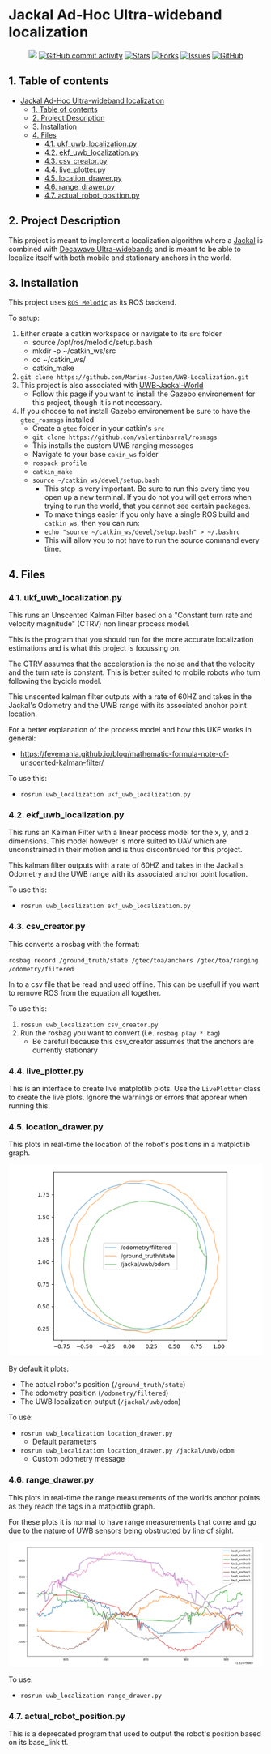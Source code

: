 # Jackal Ad-Hoc Ultra-wideband localization

<p align="center">
    <a href="https://github.com/AUVSL/UWB-Localization/graphs/contributors" alt="Contributors">
        <img src="https://img.shields.io/github/contributors/AUVSL/UWB-Localization" /></a>
    <a href="https://github.com/AUVSL/UWB-Localization/pulse" alt="Activity">
        <img alt="GitHub commit activity" src="https://img.shields.io/github/commit-activity/m/AUVSL/UWB-Localization"></a>
    <a href="https://github.com/AUVSL/UWB-Localization/stargazers">
        <img alt="Stars" src="https://img.shields.io/github/stars/AUVSL/UWB-Localization"></a>
    <a href="https://github.com/AUVSL/UWB-Localization/network/members">
        <img alt="Forks" src="https://img.shields.io/github/forks/AUVSL/UWB-Localization"></a>
    <a href="https://github.com/AUVSL/UWB-Localization/issues">
        <img alt="Issues" src="https://img.shields.io/github/issues/AUVSL/UWB-Localization"></a>
    <a href="./LICENSE" alt="Activity">
        <img alt="GitHub" src="https://img.shields.io/github/license/AUVSL/UWB-Localization"></a>
</p>

## 1. Table of contents

- [Jackal Ad-Hoc Ultra-wideband localization](#jackal-ad-hoc-ultra-wideband-localization)
  - [1. Table of contents](#1-table-of-contents)
  - [2. Project Description](#2-project-description)
  - [3. Installation](#3-installation)
  - [4. Files](#4-files)
    - [4.1. ukf_uwb_localization.py](#41-ukf_uwb_localizationpy)
    - [4.2. ekf_uwb_localization.py](#42-ekf_uwb_localizationpy)
    - [4.3. csv_creator.py](#43-csv_creatorpy)
    - [4.4. live_plotter.py](#44-live_plotterpy)
    - [4.5. location_drawer.py](#45-location_drawerpy)
    - [4.6. range_drawer.py](#46-range_drawerpy)
    - [4.7. actual_robot_position.py](#47-actual_robot_positionpy)

## 2. Project Description

This project is meant to implement a localization algorithm where a [Jackal](https://clearpathrobotics.com/jackal-small-unmanned-ground-vehicle/) is combined with [Decawave Ultra-widebands](https://www.decawave.com/product/mdek1001-deployment-kit/) and is meant to be able to localize itself with both mobile and stationary anchors in the world.

## 3. Installation

This project uses [`ROS Melodic`](http://wiki.ros.org/melodic) as its ROS backend.

To setup:

1. Either create a catkin workspace or navigate to its `src` folder
    - source /opt/ros/melodic/setup.bash
    - mkdir -p ~/catkin_ws/src
    - cd ~/catkin_ws/
    - catkin_make
2. `git clone https://github.com/Marius-Juston/UWB-Localization.git`
3. This project is also associated with [UWB-Jackal-World](https://github.com/AUVSL/UWB-Jackal-World)
   - Follow this page if you want to install the Gazebo environement for this project, though it is not necessary.
4. If you choose to not install Gazebo environement be sure to have the `gtec_rosmsgs` installed
    - Create a `gtec` folder in your catkin's `src`
    - `git clone https://github.com/valentinbarral/rosmsgs`
    - This installs the custom UWB ranging messages
    - Navigate to your base `cakin_ws` folder
    - `rospack profile`
    - `catkin_make`
    - `source ~/catkin_ws/devel/setup.bash`
      - This step is very important. Be sure to run this every time you open up a new terminal. If you do not you will get errors when trying to run the world, that you cannot see certain packages.
      -  To make things easier if you only have a single ROS build and  `catkin_ws`, then you can run: 
      - `echo "source ~/catkin_ws/devel/setup.bash" > ~/.bashrc`
      -  This will allow you to not have to run the source command every time.

## 4. Files

### 4.1. ukf_uwb_localization.py

This runs an Unscented Kalman Filter based on a "Constant turn rate and velocity magnitude" (CTRV) non linear process model. 

This is the program that you should run for the more accurate localization estimations and is what this project is focussing on.

The CTRV assumes that the acceleration is the noise and that the velocity and the turn rate is constant. This is better suited to mobile robots who turn following the bycicle model.

This unscented kalman filter outputs with a rate of 60HZ and takes in the Jackal's Odometry and the UWB range with its associated anchor point location.

For a better explanation of the process model and how this UKF works in general:
- https://fevemania.github.io/blog/mathematic-formula-note-of-unscented-kalman-filter/

To use this:

- `rosrun uwb_localization ukf_uwb_localization.py`


### 4.2. ekf_uwb_localization.py

This runs an Kalman Filter with a linear process model for the x, y, and z dimensions. This model however is more suited to UAV which are unconstrained in their motion and is thus discontinued for this project.

This kalman filter outputs with a rate of 60HZ and takes in the Jackal's Odometry and the UWB range with its associated anchor point location.

To use this:

- `rosrun uwb_localization ekf_uwb_localization.py`

### 4.3. csv_creator.py

This converts a rosbag with the format: 

`rosbag record /ground_truth/state /gtec/toa/anchors /gtec/toa/ranging /odometry/filtered`

In to a csv file that be read and used offline. This can be usefull if you want to remove ROS from the equation all together. 

To use this:

1. `rossun uwb_localization csv_creator.py`
2. Run the rosbag you want to convert (i.e. `rosbag play *.bag`)
   - Be carefull because this csv_creator assumes that the anchors are currently stationary 

### 4.4. live_plotter.py

This is an interface to create live matplotlib plots. Use the `LivePlotter` class to create the live plots.
Ignore the warnings or errors that apprear when running this.

### 4.5. location_drawer.py

This plots in real-time the location of the robot's positions in a matplotlib graph.

![Location Plotter Example](images/location_drawer.png)

By default it plots:
- The actual robot's position (`/ground_truth/state`)
- The odometry position (`/odometry/filtered`)
- The UWB localization output (`/jackal/uwb/odom`) 

To use:
- `rosrun uwb_localization location_drawer.py`
  - Default parameters
- `rosrun uwb_localization location_drawer.py /jackal/uwb/odom`
  - Custom odometry message


### 4.6. range_drawer.py

This plots in real-time the range measurements of the worlds anchor points as they reach the tags in a matplotlib graph.

For these plots it is normal to have range measurements that come and go due to the nature of UWB sensors being obstructed by line of sight.

![Range Plotter Example](images/range_drawer.png)

To use:
- `rosrun uwb_localization range_drawer.py`

### 4.7. actual_robot_position.py

This is a deprecated program that used to output the robot's position based on its base_link tf.

